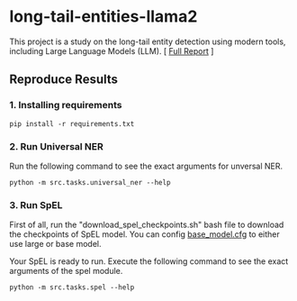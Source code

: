 # long-tail-entities-llama2
This project is a study on the long-tail entity detection using modern tools, including Large Language Models (LLM). \[ [Full Report](https://github.com/Hadishh/long-tail-entities-llama2/blob/main/long-tail-entities.pdf) \]

## Reproduce Results
### 1. Installing requirements
```
pip install -r requirements.txt
``` 
### 2. Run Universal NER 
Run the following command to see the exact arguments for unversal NER.
```
python -m src.tasks.universal_ner --help
```
### 3. Run SpEL
First of all, run the "download_spel_checkpoints.sh" bash file to download the checkpoints of SpEL model. You can config [base_model.cfg](https://github.com/Hadishh/long-tail-entities-llama2/blob/main/src/spel/base_model.cfg) to either use large or base model.

Your SpEL is ready to run. Execute the following command to see the exact arguments of the spel module. 
```
python -m src.tasks.spel --help
```

